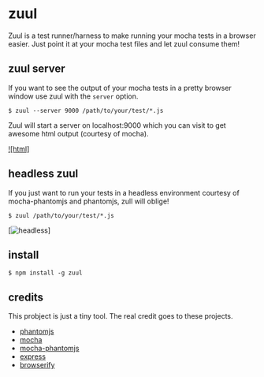 # zuul

Zuul is a test runner/harness to make running your mocha tests in a browser easier. Just point it at your mocha test files and let zuul consume them!

## zuul server

If you want to see the output of your mocha tests in a pretty browser window use zuul with the ```server``` option.

```shell
$ zuul --server 9000 /path/to/your/test/*.js
```

Zuul will start a server on localhost:9000 which you can visit to get awesome html output (courtesy of mocha).

[![html]](/shtylman/zuul/blob/master/img/html.png)

## headless zuul

If you just want to run your tests in a headless environment courtesy of mocha-phantomjs and phantomjs, zull will oblige!

```shell
$ zuul /path/to/your/test/*.js
```

[![headless](/shtylman/zuul/blob/master/img/headless.png)]

## install

```shell
$ npm install -g zuul
```

## credits

This probject is just a tiny tool. The real credit goes to these projects.

* [phantomjs](http://phantomjs.org/)
* [mocha](http://visionmedia.github.com/mocha/)
* [mocha-phantomjs](https://github.com/metaskills/mocha-phantomjs)
* [express](http://expressjs.com/)
* [browserify](https://github.com/substack/node-browserify)
